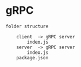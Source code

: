 # gRPC

    folder structure

        client  -> gRPC server
            index.js
        server  -> gRPC server
            index.js
        package.json
